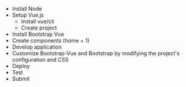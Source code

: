 <!-- Developer Test:
Home & Pricing Pages
Contents:
Front-end Developer Exercise
Screenshots Provided
Starter Code

Front-end Developer Exercise

Objective
Update homepage and build a brand new pricing page that will allow users to choose a pricing plan.
Requirements
Fork this repository and submit your finished work as a pull request.
Homepage
Provide a visual representation as to what the current active page is being viewed within the navigation links.
Reduce the size of the website title, Company Inc. on smaller viewports.
Pricing Page
Create a PricingCard component in a components directory to match visual style of screenshots provided within static directory.
Utilize Vuex store for PricingCard data.
Create a series of PricingCard components that display all options.
Create single globally accessible modal and display when new PricingCard is chosen.
Update chosen plan globally within Vuex.
Stack pricing cards vertically on smaller viewports to match visual style of screenshots provided.
Success Criteria
The markup should be semantic and accessible.
The design should match screenshots provided.
No additional external libraries or plugins should be installed.
Bonus Create a standalone stylesheet within the overall framework that provides a dark mode that can be optionally toggled with a UI component
Tips
Feel free to utilize as much of Boostrap Vue as desired
Example was scaffolded using Node 14.18


Starter Code


PricingCard.vue

<template></template>

<script>
export default {
  name: 'PricingCard',
  props: {},
  computed: {},
  methods: {},
};
</script>


index.vue
<template>
  <div>
    <h4>Welcome to our website</h4>
    <p>
      Lorem ipsum dolor sit amet consectetur adipisicing elit. Pariatur mollitia
      exercitationem autem eveniet neque eos placeat porro tempora, sit suscipit
      sint labore laudantium inventore iste maxime dolorem quas, minus ducimus?
    </p>
  </div>
</template>

<script>
export default {
  name: "Homepage",
  layout: "default",
};
</script>


pricing.vue
<template>
  <b-container class="text-center">
    <b-row>
      <b-col class="mt-5">
        <h1>Pricing</h1>
      </b-col>
    </b-row>
    <b-row class="justify-content-center">
      <b-col md="8">
        <p>
          Lorem ipsum dolor sit amet consectetur, adipisicing elit. Explicabo,
          tenetur. Eius, fugit quidem tempore, quia officia impedit possimus
          officiis doloremque autem illum reiciendis libero dignissimos
          repellendus dolores veniam error odit!
        </p>
      </b-col>
    </b-row>
  </b-container>
</template>

<script>
export default {
  name: 'Pricing',
  layout: 'default',
  computed: {},
};
</script>

<style lang="scss" scoped>
p {
  color: #6c757d;
  font-size: 1.25rem;
}
</style> -->

- Install Node
- Setup Vue.js
  - Install vue/cli
  - Create project
- Install Bootstrap Vue
- Create components (home + 1)
- Develop application
- Customize Bootstrap-Vue and Bootstrap by modifying the project's configuration and CSS
- Deploy
- Test
- Submit


<!-- NEXT STEPS 

Start developing your Vue.js application by writing code in your components and views. You can find a list of available Bootstrap-Vue components in the documentation: https://bootstrap-vue.org/docs/components
Run Your Project:

Use the Vue CLI to serve your project for development:
arduino
-  code
npm run serve
Open in Browser:

Open your web browser and access the development server at http://localhost:8080 or the address provided in your terminal.
Customization:

Customize Bootstrap-Vue and Bootstrap by modifying the project's configuration and CSS.
Build for Production:

When you're ready to deploy your project, build it using the following command:
arduino
-  code
npm run build
This will generate a dist directory with the production-ready files that you can deploy to a web server.

 -->